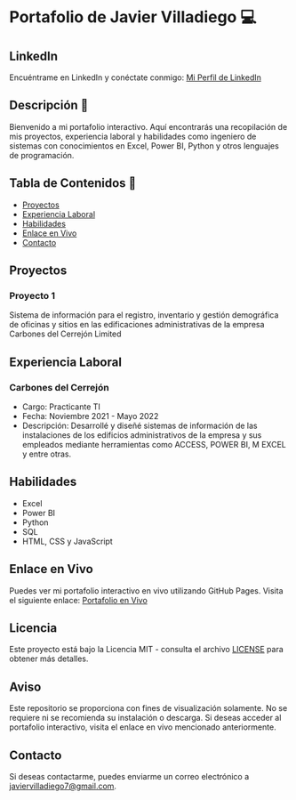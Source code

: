 # Portafolio de Javier Villadiego 💻

## LinkedIn
Encuéntrame en LinkedIn y conéctate conmigo: [Mi Perfil de LinkedIn](https://www.linkedin.com/in/javier-david-villadiego-amaya-289424135/) 

## Descripción 🔎
Bienvenido a mi portafolio interactivo. Aquí encontrarás una recopilación de mis proyectos, experiencia laboral y habilidades como ingeniero de sistemas con conocimientos en Excel, Power BI, Python y otros lenguajes de programación.

## Tabla de Contenidos 📄
- [Proyectos](#proyectos)
- [Experiencia Laboral](#experiencia-laboral)
- [Habilidades](#habilidades)
- [Enlace en Vivo](#enlace-en-vivo)
- [Contacto](#contacto)

## Proyectos  
### Proyecto 1
Sistema de información para el registro, inventario y gestión demográfica de oficinas y sitios en las edificaciones administrativas de la empresa Carbones del Cerrejón Limited

## Experiencia Laboral
### Carbones del Cerrejón
- Cargo: Practicante TI
- Fecha: Noviembre 2021 - Mayo 2022
- Descripción: Desarrollé y diseñé sistemas de información de las instalaciones de los edificios administrativos de la empresa y sus empleados mediante herramientas como ACCESS, POWER BI, M EXCEL y entre otras.

## Habilidades
- Excel
- Power BI
- Python
- SQL
- HTML, CSS y JavaScript

## Enlace en Vivo
Puedes ver mi portafolio interactivo en vivo utilizando GitHub Pages. Visita el siguiente enlace: [Portafolio en Vivo](ENLACEGITHUBPAGES)

## Licencia
Este proyecto está bajo la Licencia MIT - consulta el archivo [LICENSE](LICENSE) para obtener más detalles.

## Aviso
Este repositorio se proporciona con fines de visualización solamente. No se requiere ni se recomienda su instalación o descarga. Si deseas acceder al portafolio interactivo, visita el enlace en vivo mencionado anteriormente.

## Contacto
Si deseas contactarme, puedes enviarme un correo electrónico a javiervilladiego7@gmail.com.
